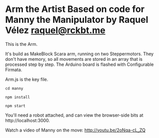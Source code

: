 Arm the Artist
Based on code for Manny the Manipulator by Raquel Vélez <raquel@rckbt.me>
===

This is the Arm. 

It's build as MakeBlock Scara arm, running on two Steppermotors. They don't have memory, so all movements are stored in an array that is processed step by step. 
The Arduino board is flashed with Configurable Firmata.

Arm.js is the key file.
```
cd manny

npm install

npm start
```

You'll need a robot attached, and can view the browser-side bits at http://localhost:3000.

Watch a video of Manny on the move: http://youtu.be/2oNqa-cL_ZQ

